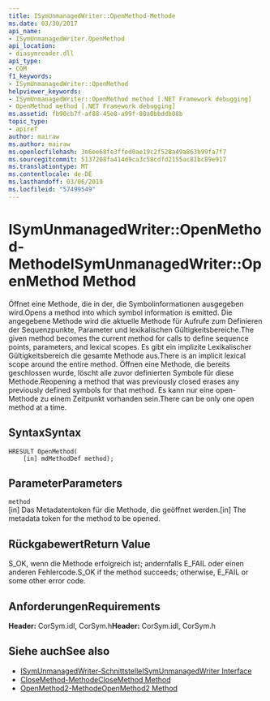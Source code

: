 ```yaml
---
title: ISymUnmanagedWriter::OpenMethod-Methode
ms.date: 03/30/2017
api_name:
- ISymUnmanagedWriter.OpenMethod
api_location:
- diasymreader.dll
api_type:
- COM
f1_keywords:
- ISymUnmanagedWriter::OpenMethod
helpviewer_keywords:
- ISymUnmanagedWriter::OpenMethod method [.NET Framework debugging]
- OpenMethod method [.NET Framework debugging]
ms.assetid: fb90cb7f-af88-45e8-a99f-80a0bbddb08b
topic_type:
- apiref
author: mairaw
ms.author: mairaw
ms.openlocfilehash: 3e6ee68fe3ffed0ae19c2f528a49a863b99fa7f7
ms.sourcegitcommit: 5137208fa414d9ca3c58cdfd2155ac81bc89e917
ms.translationtype: MT
ms.contentlocale: de-DE
ms.lasthandoff: 03/06/2019
ms.locfileid: "57499549"
---
```

# <a name="isymunmanagedwriteropenmethod-method"></a><span data-ttu-id="15123-102">ISymUnmanagedWriter::OpenMethod-Methode</span><span class="sxs-lookup"><span data-stu-id="15123-102">ISymUnmanagedWriter::OpenMethod Method</span></span>
<span data-ttu-id="15123-103">Öffnet eine Methode, die in der, die Symbolinformationen ausgegeben wird.</span><span class="sxs-lookup"><span data-stu-id="15123-103">Opens a method into which symbol information is emitted.</span></span> <span data-ttu-id="15123-104">Die angegebene Methode wird die aktuelle Methode für Aufrufe zum Definieren der Sequenzpunkte, Parameter und lexikalischen Gültigkeitsbereiche.</span><span class="sxs-lookup"><span data-stu-id="15123-104">The given method becomes the current method for calls to define sequence points, parameters, and lexical scopes.</span></span> <span data-ttu-id="15123-105">Es gibt ein implizite Lexikalischer Gültigkeitsbereich die gesamte Methode aus.</span><span class="sxs-lookup"><span data-stu-id="15123-105">There is an implicit lexical scope around the entire method.</span></span> <span data-ttu-id="15123-106">Öffnen eine Methode, die bereits geschlossen wurde, löscht alle zuvor definierten Symbole für diese Methode.</span><span class="sxs-lookup"><span data-stu-id="15123-106">Reopening a method that was previously closed erases any previously defined symbols for that method.</span></span> <span data-ttu-id="15123-107">Es kann nur eine open-Methode zu einem Zeitpunkt vorhanden sein.</span><span class="sxs-lookup"><span data-stu-id="15123-107">There can be only one open method at a time.</span></span>  
  
## <a name="syntax"></a><span data-ttu-id="15123-108">Syntax</span><span class="sxs-lookup"><span data-stu-id="15123-108">Syntax</span></span>  
  
```  
HRESULT OpenMethod(  
    [in] mdMethodDef method);  
```  
  
## <a name="parameters"></a><span data-ttu-id="15123-109">Parameter</span><span class="sxs-lookup"><span data-stu-id="15123-109">Parameters</span></span>  
 `method`  
 <span data-ttu-id="15123-110">[in] Das Metadatentoken für die Methode, die geöffnet werden.</span><span class="sxs-lookup"><span data-stu-id="15123-110">[in] The metadata token for the method to be opened.</span></span>  
  
## <a name="return-value"></a><span data-ttu-id="15123-111">Rückgabewert</span><span class="sxs-lookup"><span data-stu-id="15123-111">Return Value</span></span>  
 <span data-ttu-id="15123-112">S_OK, wenn die Methode erfolgreich ist; andernfalls E_FAIL oder einen anderen Fehlercode.</span><span class="sxs-lookup"><span data-stu-id="15123-112">S_OK if the method succeeds; otherwise, E_FAIL or some other error code.</span></span>  
  
## <a name="requirements"></a><span data-ttu-id="15123-113">Anforderungen</span><span class="sxs-lookup"><span data-stu-id="15123-113">Requirements</span></span>  
 <span data-ttu-id="15123-114">**Header:** CorSym.idl, CorSym.h</span><span class="sxs-lookup"><span data-stu-id="15123-114">**Header:** CorSym.idl, CorSym.h</span></span>  
  
## <a name="see-also"></a><span data-ttu-id="15123-115">Siehe auch</span><span class="sxs-lookup"><span data-stu-id="15123-115">See also</span></span>
- [<span data-ttu-id="15123-116">ISymUnmanagedWriter-Schnittstelle</span><span class="sxs-lookup"><span data-stu-id="15123-116">ISymUnmanagedWriter Interface</span></span>](../../../../docs/framework/unmanaged-api/diagnostics/isymunmanagedwriter-interface.md)
- [<span data-ttu-id="15123-117">CloseMethod-Methode</span><span class="sxs-lookup"><span data-stu-id="15123-117">CloseMethod Method</span></span>](../../../../docs/framework/unmanaged-api/diagnostics/isymunmanagedwriter-closemethod-method.md)
- [<span data-ttu-id="15123-118">OpenMethod2-Methode</span><span class="sxs-lookup"><span data-stu-id="15123-118">OpenMethod2 Method</span></span>](../../../../docs/framework/unmanaged-api/diagnostics/isymunmanagedwriter3-openmethod2-method.md)
